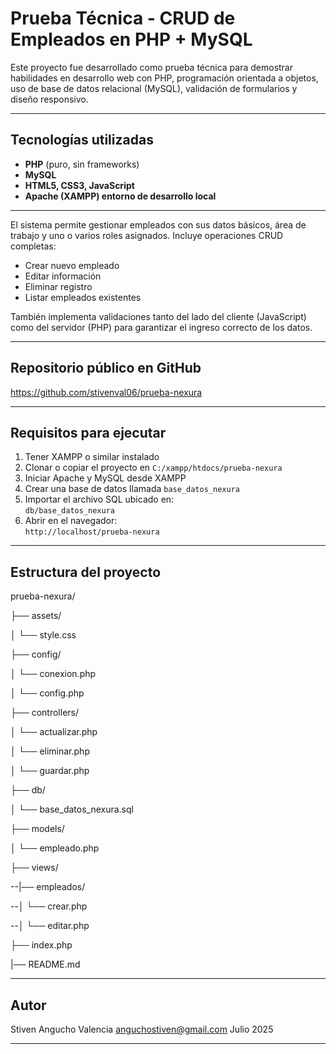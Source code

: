 # Prueba Técnica - CRUD de Empleados en PHP + MySQL

Este proyecto fue desarrollado como prueba técnica para demostrar habilidades en desarrollo web con PHP, programación orientada a objetos, uso de base de datos relacional (MySQL), validación de formularios y diseño responsivo.

---

## Tecnologías utilizadas

- **PHP** (puro, sin frameworks)
- **MySQL**
- **HTML5, CSS3, JavaScript**
- **Apache (XAMPP) entorno de desarrollo local**

---

El sistema permite gestionar empleados con sus datos básicos, área de trabajo y uno o varios roles asignados. Incluye operaciones CRUD completas:

- Crear nuevo empleado
- Editar información
- Eliminar registro
- Listar empleados existentes

También implementa validaciones tanto del lado del cliente (JavaScript) como del servidor (PHP) para garantizar el ingreso correcto de los datos.

---

## Repositorio público en GitHub

https://github.com/stivenval06/prueba-nexura

---

## Requisitos para ejecutar

1. Tener XAMPP o similar instalado
2. Clonar o copiar el proyecto en `C:/xampp/htdocs/prueba-nexura`
3. Iniciar Apache y MySQL desde XAMPP
4. Crear una base de datos llamada `base_datos_nexura`
5. Importar el archivo SQL ubicado en:  
   `db/base_datos_nexura`
6. Abrir en el navegador:  
   `http://localhost/prueba-nexura`

---

## Estructura del proyecto
prueba-nexura/

├── assets/

│ └── style.css

├── config/

│ └── conexion.php

│ └── config.php

├── controllers/

│ └── actualizar.php

│ └── eliminar.php

│ └── guardar.php

├── db/

│ └── base_datos_nexura.sql

├── models/

│ └── empleado.php

├── views/

--|── empleados/

--│ └── crear.php

--│ └── editar.php

├── index.php

|── README.md

---

## Autor

Stiven Angucho Valencia
anguchostiven@gmail.com
Julio 2025

---
